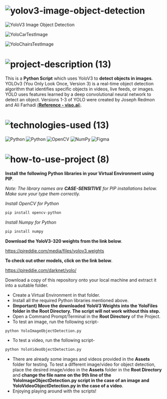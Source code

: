 <!-- Project Name -->
# ![yolov3-image-object-detection](https://user-images.githubusercontent.com/95453430/162766553-b6a93bb1-f88d-4d31-bc6c-2856b800db68.svg)

<!-- Project Images -->
![YoloV3 Image Object Detection](https://user-images.githubusercontent.com/95453430/163043174-ce52b478-a688-4111-b1d0-87db75d52173.png)

![YoloCarTestImage](https://user-images.githubusercontent.com/95453430/163043200-d46b5613-fac6-4a03-b848-a69b1b256a5c.png)

![YoloChairsTestImage](https://user-images.githubusercontent.com/95453430/163043209-04d48c11-b588-4fa6-bae0-d5f1de518f93.png)

<!-- Project Description -->
# ![project-description (13)](https://user-images.githubusercontent.com/95453430/162766577-a350ea6a-55a9-4fef-9d28-0357c7a4ae49.svg)

This is a **Python Script** which uses YoloV3 to **detect objects in images**. YOLOv3 (You Only Look Once, Version 3) is a real-time object detection algorithm that identifies specific objects in videos, live feeds, or images. YOLO uses features learned by a deep convolutional neural network to detect an object. Versions 1-3 of YOLO were created by Joseph Redmon and Ali Farhadi <a href="https://viso.ai/deep-learning/yolov3-overview/#:~:text=YOLOv3%20(You%20Only%20Look%20Once%2C%20Version%203)%20is%20a,Joseph%20Redmon%20and%20Ali%20Farhadi.">(**Reference - viso.ai**)</a>.

<!-- Project Tech-Stack -->
# ![technologies-used (13)](https://user-images.githubusercontent.com/95453430/162766585-6546db9f-3fd1-469a-8818-64a575a0c528.svg)

![Python](https://img.shields.io/badge/python-3670A0?style=for-the-badge&logo=python&logoColor=ffdd54)
![Python](https://img.shields.io/badge/yolov3-white?style=for-the-badge&logo=yolo&logoColor=#00FFFF)
![OpenCV](https://img.shields.io/badge/opencv-%23white.svg?style=for-the-badge&logo=opencv&logoColor=white)
![NumPy](https://img.shields.io/badge/numpy-%23013243.svg?style=for-the-badge&logo=numpy&logoColor=white)
![Figma](https://img.shields.io/badge/figma-%23F24E1E.svg?style=for-the-badge&logo=figma&logoColor=white)

<!-- How To Use Project -->
# ![how-to-use-project (8)](https://user-images.githubusercontent.com/95453430/162766595-77371398-b473-4f47-844f-fa574e0ba5a1.svg)

**Install the following Python libraries in your Virtual Environment using PIP**.

*Note: The library names are **CASE-SENSITIVE** for PIP installations below. Make sure your type them correctly.*

*Install OpenCV for Python*
```Python
pip install opencv-python
```

*Install Numpy for Python*
```Python
pip install numpy
```

**Download the YoloV3-320 weights from the link below**.

https://pjreddie.com/media/files/yolov3.weights

**To check out other models, click on the link below**.

https://pjreddie.com/darknet/yolo/

Download a copy of this repository onto your local machine and extract it into a suitable folder.
- Create a Virtual Environment in that folder.
- Install all the required Python libraries mentioned above.
- **(Important) Move the downloaded YoloV3 Weights into the YoloFiles folder in the Root Directory. The script will not work without this step.**
- Open a Command Prompt/Terminal in the **Root Directory** of the Project.
- To test an image, run the following script-
```Python
python YoloImageObjectDetection.py
```
- To test a video, run the following script-
```Python
python YoloVideoObjectDetection.py
```
- There are already some images and videos provided in the **Assets** folder for testing. To test a different image/video for object detection, place the desired image/video in the **Assets** folder in the **Root Directory** and **change the file name on the 9th line of the YoloImageObjectDetection.py script in the case of an image and YoloVideoObjectDetection.py in the case of a video**.
- Enjoying playing around with the scripts!
